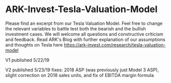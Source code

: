 # ARK-Invest-Tesla-Valuation-Model
Please find an excerpt from our Tesla Valuation Model. Feel free to change the relevant variables to battle test both the bearish and the bullish investment cases.  We will welcome all questions and constructive criticism and feedback.
Read ARK's Blog with further explanation of our assumptions and thoughts on Tesla here https://ark-invest.com/research/tesla-valuation-model


V1 published 5/22/19

V2 published 5/23/19 fixes: 2018 ASP (was previously just Model 3 ASP), slight correction on 2018 sales units, and fix of EBITDA margin formula
